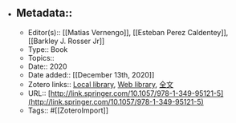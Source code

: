 - ## Metadata::
    - Editor(s):: [[Matias Vernengo]], [[Esteban Perez Caldentey]], [[Barkley J. Rosser Jr]]
    - Type:: Book
    - Topics:: 
    - Date:: 2020
    - Date added:: [[December 13th, 2020]]
    - Zotero links:: [Local library](zotero://select/library/items/AFL8XHF4), [Web library](https://www.zotero.org/users/7147715/items/AFL8XHF4), [全文](zotero://open-pdf/library/items/DK4Z8REX)
    - URL:: [http://link.springer.com/10.1057/978-1-349-95121-5](http://link.springer.com/10.1057/978-1-349-95121-5)
    - Tags:: #[[ZoteroImport]]
